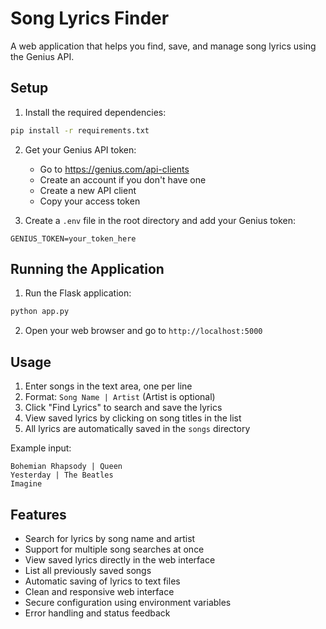 # Song Lyrics Finder

A web application that helps you find, save, and manage song lyrics using the Genius API.

## Setup

1. Install the required dependencies:
```bash
pip install -r requirements.txt
```

2. Get your Genius API token:
   - Go to https://genius.com/api-clients
   - Create an account if you don't have one
   - Create a new API client
   - Copy your access token

3. Create a `.env` file in the root directory and add your Genius token:
```
GENIUS_TOKEN=your_token_here
```

## Running the Application

1. Run the Flask application:
```bash
python app.py
```

2. Open your web browser and go to `http://localhost:5000`

## Usage

1. Enter songs in the text area, one per line
2. Format: `Song Name | Artist` (Artist is optional)
3. Click "Find Lyrics" to search and save the lyrics
4. View saved lyrics by clicking on song titles in the list
5. All lyrics are automatically saved in the `songs` directory

Example input:
```
Bohemian Rhapsody | Queen
Yesterday | The Beatles
Imagine
```

## Features

- Search for lyrics by song name and artist
- Support for multiple song searches at once
- View saved lyrics directly in the web interface
- List all previously saved songs
- Automatic saving of lyrics to text files
- Clean and responsive web interface
- Secure configuration using environment variables
- Error handling and status feedback
